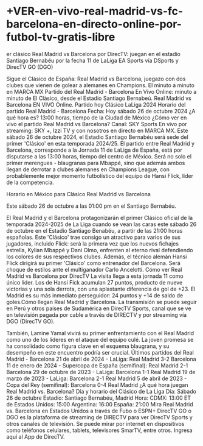 # +VER-en-vivo-real-madrid-vs-fc-barcelona-en-directo-online-por-futbol-tv-gratis-libre

er clásico Real Madrid vs Barcelona por DirecTV: juegan en el estadio Santiago Bernabéu por la fecha 11 de LaLiga EA Sports vía DSports y DirecTV GO (DGO)

Sigue el Clásico de España: Real Madrid vs Barcelona, juegazo con dos clubes que vienen de golear a alemanes en Champions. El minuto a minuto en MARCA MX
Partido del Real Madrid - Barcelona En Vivo Online: minuto a minuto de El Clásico, desde el Estadio Santiago Bernabeú.
Real Madrid vs Barcelona EN VIVO Online. Partido hoy Clásico LaLiga 2024
Horario del partido Real Madrid - Barcelona
Fecha: Hoy sábado 26 de octubre 2024
¿A qué hora es? 13:00 horas, tiempo de la Ciudad de México
¿Cómo ver en vivo el partido Real Madrid vs Barcelona?
Canal: SKY Sports
En vivo por streaming: SKY +, Izzi TV y con nosotros en directo en MARCA MX.
Este sábado 26 de octubre 2024, el Estadio Santiago Bernabéu será sede del primer 'Clásico' en esta temporada 2024/25. El partido entre Real Madrid y Barcelona, corresponde a la Jornada 11 de LaLiga de España, está por disputarse a las 13:00 horas, tiempo del centro de México. Será no solo el primer merengues - blaugranas para Mbappé, sino que además ambos llegan de derrotar a clubes alemanes en Champions League, con probablemente mejor momento futbolístico del equipo de Hansi Flick, líder de la competencia.

Horario en México para Clásico Real Madrid vs Barcelona

Este sábado 26 de octubre a las 01:00 pm en el Santiago Bernabéu.

El Real Madrid y el Barcelona protagonizarán el primer Clásico oficial de la temporada 2024-2025 de La Liga cuando se vean las caras este sábado 26 de octubre en el Estadio Santiago Benabéu, a partir de las 21:00 horas españolas.
Este 'Clásico' trae consigo un atractivo para varios de sus jugadores, incluido Flick: será la primera vez que los nuevos fichajes estrella, Kylian Mbappé y Dani Olmo, enfrenten al eterno rival defendiendo los colores de sus respectivos clubes. Además, el técnico alemán Hansi Flick dirigirá su primer 'Clásico' como entrenador del Barcelona. Será choque de estilos ante el multiganador Carlo Ancelotti.
Cómo ver Real Madrid vs Barcelona por DirecTV
La visita llega a esta jornada 11 como único lider. Los de Hansi Fick acumulan 27 puntos, producto de nueve victorias y una sola derrota, con una aplastante diferencia de gol de +23. El Madrid es su más inmediato perseguidor: 24 puntos y +14 de saldo de goles.Cómo llegan Real Madrid y Barcelona.
La transmisión se puede seguir en Perú y otros países de Sudamérica en DirecTV Sports, canal que se ve en televisión pagada por cable a través de DIRECTV y por streaming vía DGO (DirecTV GO).

También, Lamine Yamal vivirá su primer enfrentamiento con el Real Madrid como uno de los líderes en el ataque del equipo culé. La joven promesa se ha consolidado como figura clave en el esquema blaugrana, y su desempeño en este encuentro podría ser crucial.
Últimos partidos del Real Madrid - Barcelona
21 de abril de 2024 - LaLiga: Real Madrid 3-2 Barcelona
11 de enero de 2024 - Supercopa de España (semifinal): Real Madrid 2-1 Barcelona
29 de octubre de 2023 - LaLiga: Barcelona 1-1 Real Madrid
19 de marzo de 2023 - LaLiga: Barcelona 2-1 Real Madrid
5 de abril de 2023 - Copa del Rey (semifinal): Barcelona 0-4 Real Madrid
¿A qué hora juegan Real Madrid vs. Barcelona? Día y horario del Clásico de La Liga
Día: Sábado 26 de octubre
Estadio: Santiago Bernabéu, Madrid
Hora:
CDMX: 13:00
ET de Estados Unidos: 15:00
Argentina: 16:00
España: 21:00
Mira Real Madrid vs. Barcelona en Estados Unidos a través de Fubo o ESPN+
DirecTV GO o DGO es la plataforma de streaming de DIRECTV para ver DirecTV Sports y otros canales de televisión. Se puede mirar por internet en dispositivos como teléfonos celulares, tablets, televisores SmarTV, entre otros. Ingresa aquí al App de DirecTV.
